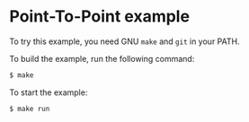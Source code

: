 Point-To-Point example
======================

To try this example, you need GNU `make` and `git` in your PATH.

To build the example, run the following command:

``` bash
$ make
```

To start the example:

``` bash
$ make run
```
